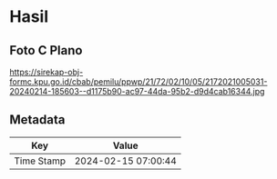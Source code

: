 # Hasil

## Foto C Plano

https://sirekap-obj-formc.kpu.go.id/cbab/pemilu/ppwp/21/72/02/10/05/2172021005031-20240214-185603--d1175b90-ac97-44da-95b2-d9d4cab16344.jpg


## Metadata

| Key        | Value               |
| ---------- | ------------------- |
| Time Stamp | 2024-02-15 07:00:44 |




